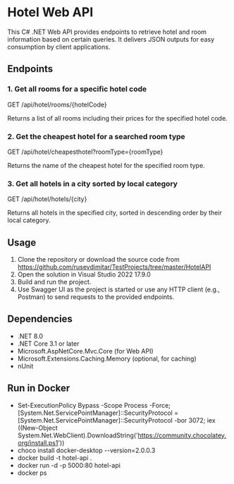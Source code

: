 # Hotel Web API

This C# .NET Web API provides endpoints to retrieve hotel and room information based on certain queries. It delivers JSON outputs for easy consumption by client applications.

## Endpoints

### 1. Get all rooms for a specific hotel code
GET /api/hotel/rooms/{hotelCode}

Returns a list of all rooms including their prices for the specified hotel code.

### 2. Get the cheapest hotel for a searched room type
GET /api/hotel/cheapesthotel?roomType={roomType}

Returns the name of the cheapest hotel for the specified room type.

### 3. Get all hotels in a city sorted by local category
GET /api/hotel/hotels/{city}

Returns all hotels in the specified city, sorted in descending order by their local category.

## Usage

1. Clone the repository or download the source code from https://github.com/rusevdimitar/TestProjects/tree/master/HotelAPI
2. Open the solution in Visual Studio 2022 17.9.0
3. Build and run the project.
4. Use Swagger UI as the project is started or use any HTTP client (e.g., Postman) to send requests to the provided endpoints.

## Dependencies

- .NET 8.0
- .NET Core 3.1 or later
- Microsoft.AspNetCore.Mvc.Core (for Web API)
- Microsoft.Extensions.Caching.Memory (optional, for caching)
- nUnit

## Run in Docker

- Set-ExecutionPolicy Bypass -Scope Process -Force; [System.Net.ServicePointManager]::SecurityProtocol = [System.Net.ServicePointManager]::SecurityProtocol -bor 3072; iex ((New-Object System.Net.WebClient).DownloadString('https://community.chocolatey.org/install.ps1'))
- choco install docker-desktop --version=2.0.0.3
- docker build -t hotel-api .
- docker run -d -p 5000:80 hotel-api
- docker ps






